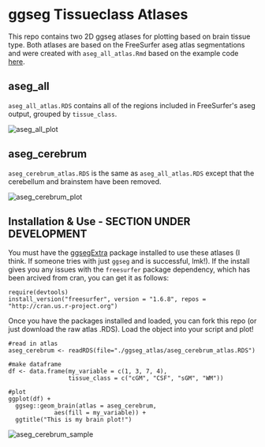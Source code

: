 # ggseg Tissueclass Atlases
This repo contains two 2D ggseg atlases for plotting based on brain tissue type. Both atlases are based on the FreeSurfer aseg atlas segmentations and were created with `aseg_all_atlas.Rmd` based on the example code [here](https://ggseg.github.io/ggsegExtra/articles/createaseg.html).

## aseg_all
`aseg_all_atlas.RDS` contains all of the regions included in FreeSurfer's aseg output, grouped by `tissue_class`.

![aseg_all_plot](https://github.com/BGDlab/ggseg-tissueclass-atlas/assets/90057023/99c3d01d-1d14-4f92-ba2a-53990f766649)

## aseg_cerebrum
`aseg_cerebrum_atlas.RDS` is the same as `aseg_all_atlas.RDS` except that the cerebellum and brainstem have been removed.

![aseg_cerebrum_plot](https://github.com/BGDlab/ggseg-tissueclass-atlas/assets/90057023/d4bf3508-3f39-4683-90f1-e2807f55a329)

## Installation & Use - SECTION UNDER DEVELOPMENT
You must have the [ggsegExtra](https://github.com/ggseg/ggsegExtra) package installed to use these atlases (I think. If someone tries with just `ggseg` and is successful, lmk!). If the install gives you any issues with the `freesurfer` package dependency, which has been arcived from cran, you can get it as follows:

```
require(devtools)
install_version("freesurfer", version = "1.6.8", repos = "http://cran.us.r-project.org")
```

Once you have the packages installed and loaded, you can fork this repo (or just download the raw atlas .RDS). Load the object into your script and plot!

```
#read in atlas
aseg_cerebrum <- readRDS(file="./ggseg_atlas/aseg_cerebrum_atlas.RDS")

#make dataframe
df <- data.frame(my_variable = c(1, 3, 7, 4),
                 tissue_class = c("cGM", "CSF", "sGM", "WM"))

#plot
ggplot(df) +
  ggseg::geom_brain(atlas = aseg_cerebrum, 
             aes(fill = my_variable)) +
  ggtitle("This is my brain plot!")
```

![aseg_cerebrum_sample](https://github.com/BGDlab/ggseg-tissueclass-atlas/assets/90057023/9ef99023-f203-4774-a30f-dab2da5a99db)

